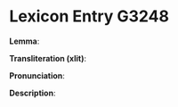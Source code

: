 # Lexicon Entry G3248

**Lemma**: 

**Transliteration (xlit)**: 

**Pronunciation**: 

**Description**:

